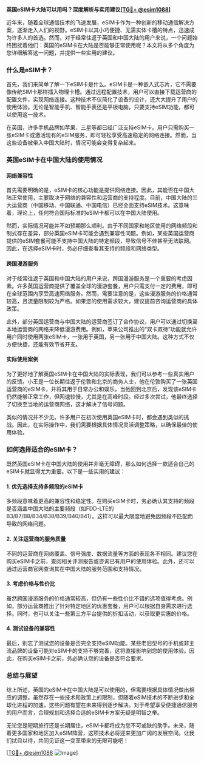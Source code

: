 **英国eSIM卡大陆可以用吗？深度解析与实用建议[[TG💪+ @esim1088](https://t.me/s/esim1088)]**

近年来，随着全球通信技术的飞速发展，eSIM卡作为一种创新的移动通信解决方案，逐渐走入人们的视野。eSIM卡以其小巧便捷、无需实体卡槽的特点，迅速成为许多人的首选。然而，对于经常往返于英国和中国大陆的用户来说，一个问题始终困扰着他们：英国的eSIM卡在大陆是否能够正常使用呢？本文将从多个角度为您详细解答这一问题，并提供一些实用的建议。

### 什么是eSIM卡？

首先，我们来简单了解一下eSIM卡是什么。eSIM卡是一种嵌入式芯片，它不需要像传统SIM卡那样插入物理卡槽。通过远程配置技术，用户可以直接下载运营商的配置文件，实现网络连接。这种技术不仅简化了设备的设计，还大大提升了用户的使用体验。无论是智能手机、智能手表还是平板电脑，只要支持eSIM功能，都可以使用这一技术。

在英国，许多手机品牌如苹果、三星等都已经广泛支持eSIM卡。用户只需购买一张eSIM卡或激活现有的eSIM服务，即可轻松享受高速稳定的网络连接。然而，当这些设备被带入中国大陆时，情况可能会变得复杂起来。

### 英国eSIM卡在中国大陆的使用情况

#### 网络兼容性

首先需要明确的是，eSIM卡的核心功能是提供网络连接。因此，其能否在中国大陆正常使用，主要取决于网络的兼容性和运营商的支持程度。目前，中国大陆的三大运营商（中国移动、中国联通、中国电信）已经全面支持eSIM技术。这意味着，理论上，任何符合国际标准的eSIM卡都可以在中国大陆使用。

然而，实际情况可能并不如预期那么顺利。由于不同国家和地区使用的网络频段和制式存在差异，部分英国eSIM卡可能会遇到兼容性问题。例如，某些英国运营商提供的eSIM套餐可能不支持中国大陆的特定频段，导致信号不佳甚至无法联网。因此，在选择eSIM卡时，务必仔细查看其支持的频段和网络类型。

#### 跨国漫游服务

对于经常往返于英国和中国大陆的用户来说，跨国漫游服务是一个重要的考虑因素。许多英国运营商提供了覆盖全球的漫游套餐，用户只需支付一定的费用，即可在全球范围内享受高速网络服务。然而，需要注意的是，这些漫游服务的价格通常较高，且流量限制较为严格。如果您的使用需求较大，建议提前咨询运营商的具体政策。

此外，部分英国运营商与中国大陆的运营商签订了合作协议，用户可以通过切换至本地运营商的网络来降低漫游费用。例如，苹果公司推出的“双卡双待”功能就允许用户同时使用两张eSIM卡，一张用于英国，另一张用于中国大陆。这种方式不仅方便快捷，还能有效节省开支。

#### 实际使用案例

为了更好地了解英国eSIM卡在中国大陆的实际表现，我们可以参考一些真实用户的反馈。小王是一位长期往返于伦敦和北京的商务人士，他在伦敦购买了一张英国运营商的eSIM卡，并将其用于日常办公和娱乐。当他回到北京后，发现该eSIM卡仍然能够正常工作，但网速较慢，尤其是在高峰时段。经过多次尝试，他最终选择了切换至当地的运营商网络，这才解决了信号问题。

类似的情况并不少见。许多用户在初次使用英国eSIM卡时，都会遇到类似的挑战。因此，在实际操作中，我们需要根据具体情况灵活调整策略，以确保最佳的使用体验。

### 如何选择适合的eSIM卡？

既然英国eSIM卡在中国大陆的使用并非毫无障碍，那么如何选择一款适合自己的eSIM卡就显得尤为重要。以下是一些实用的建议：

#### 1. 优先选择支持多频段的eSIM卡

多频段意味着更高的兼容性和稳定性。在购买eSIM卡时，务必确认其支持的频段是否涵盖中国大陆的主要频段（如FDD-LTE的B3/B7/B8/B34/B38/B39/B40/B41）。这样可以最大限度地避免因频段不匹配而导致的网络问题。

#### 2. 关注运营商的服务质量

不同的运营商在网络覆盖、信号强度、数据流量等方面的表现各不相同。建议您在购买eSIM卡之前，查阅相关评测报告或咨询已有用户的使用体验。此外，还可以通过运营商官网查询其在中国大陆的服务范围和支持情况。

#### 3. 考虑价格与性价比

虽然跨国漫游服务的价格通常较高，但仍有一些性价比不错的选项值得考虑。例如，部分运营商推出了针对特定地区的优惠套餐，用户可以根据自身需求进行选择。同时，也可以关注一些第三方平台提供的折扣活动，以获取更实惠的价格。

#### 4. 测试设备的兼容性

最后，别忘了测试您的设备是否完全支持eSIM功能。某些老旧型号的手机或非主流品牌的设备可能对eSIM卡的支持不够完善，这将直接影响到您的使用体验。因此，在购买eSIM卡之前，务必确认您的设备是否符合要求。

### 总结与展望

综上所述，英国的eSIM卡在中国大陆是可以使用的，但需要根据具体情况做出相应的调整。虽然存在一些技术和政策上的限制，但随着eSIM技术的不断进步和全球化进程的加速，这些问题有望在未来得到逐步解决。对于希望享受便捷通信服务的用户而言，合理规划和选择合适的eSIM卡方案无疑是明智之举。

无论您是短期旅行还是长期居住，eSIM卡都将成为您不可或缺的助手。未来，随着更多国家和地区加入eSIM阵营，这项技术必将迎来更加广阔的发展空间。让我们拭目以待，共同见证这一变革带来的无限可能吧！

[[TG💪+ @esim1088](https://t.me/s/esim1088) ![Image](https://i.postimg.cc/4NQfJmqS/Snipaste-2025-05-13-00-14-12.png)]